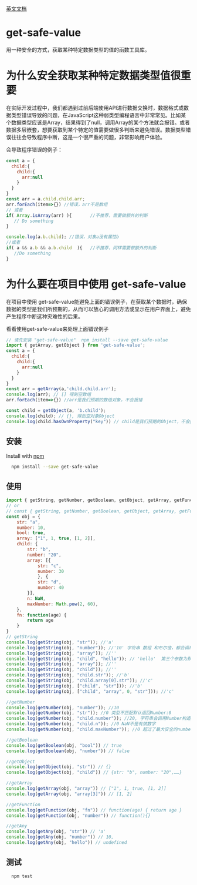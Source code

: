 [英文文档](https://github.com/huweicool/get-safe-value#readme)

# get-safe-value

用一种安全的方式，获取某种特定数据类型的值的函数工具库。

# 为什么安全获取某种特定数据类型值很重要

在实际开发过程中，我们都遇到过前后端使用API进行数据交换时，数据格式或数据类型错误导致的问题，在JavaScript这种弱类型编程语言中非常常见。比如某个数据类型应该是Array，结果得到了null，调用Array的某个方法就会报错。或者数据多层嵌套，想要获取到某个特定的值需要做很多判断来避免错误。数据类型错误往往会导致程序中断，这是一个很严重的问题，非常影响用户体验。

会导致程序错误的例子：

```js
const a = {
  child:{
    child:{
      arr:null
    }
  }
}
const arr = a.child.child.arr;
arr.forEach(item=>{}) //错误，arr不是数组
// 或者
if( Array.isArray(arr) ){		//不推荐，需要做额外的判断
   // Do something
}

console.log(a.b.child); //错误，对象a没有属性b
//或者
if( a && a.b && a.b.child  ){	//不推荐，同样需要做额外的判断
   //Do something
}
```

# 为什么要在项目中使用 get-safe-value

在项目中使用 get-safe-value能避免上面的错误例子，在获取某个数据时，确保数据的类型是我们所预期的，从而可以放心的调用方法或显示在用户界面上，避免产生程序中断这种灾难性的后果。

看看使用get-safe-value来处理上面错误例子

```js
// 请先安装 "get-safe-value"  npm install --save get-safe-value
import { getArray, getObject } from 'get-safe-value';
const a = {
  child:{
    child:{
      arr:null
    }
  }
}
const arr = getArray(a,'child.child.arr');
console.log(arr); // [] 得到空数组
arr.forEach(item=>{}) //arr是我们预期的数组对象，不会报错

const child = getObject(a, 'b.child');
console.log(child); // {}, 得到空对象Object
console.log(child.hasOwnProperty("key")) // child是我们预期的Object，不会报错

```



## 安装

Install with [npm](https://www.npmjs.com/package/get-safe-value)

```sh
  npm install --save get-safe-value
```



## 使用

```js
import { getString, getNumber, getBoolean, getObject, getArray, getFunction, getAny } from 'get-safe-value';
// or
// const { getString, getNumber, getBoolean, getObject, getArray, getFunction, getAny } =  require('get-safe-value');
const obj = {
	str: "a",
	number: 10,
	bool: true,
	array: ["1", 1, true, [1, 2]],
	child: {
		str: "b",
		number: "20",
		array: [{
			str: "c",
			number: 30
			}, {
			str: "d",
			number: 40
		}],
		n: NaN,
		maxNumber: Math.pow(2, 60),
	},
	fn: function(age) {
		return age
	}
}
// getString
console.log(getString(obj, "str")); //'a'
console.log(getString(obj, "number")); //'10' 字符串 数组 和布尔值，都会调用String构造函数转成String类型
console.log(getString(obj, "array")); //''
console.log(getString(obj, "child", "hello")); // 'hello'  第三个参数为默认值，如果不能正确获取到String类型的值，返回默认值。
console.log(getString(obj, "array")); //''
console.log(getString(obj, "child")); //''
console.log(getString(obj, "child.str")); //'b'
console.log(getString(obj, "child.array[0].str")); //'c'
console.log(getString(obj, ["child", "str"])); //'b'
console.log(getString(obj, ["child", "array", 0, "str"])); //'c'

//getNumber
console.log(getNumber(obj, "number")); //10
console.log(getNumber(obj, "str")); //0 类型不匹配默认返回Number:0
console.log(getNumber(obj, "child.number")); //20, 字符串会调用Number构造函数转成Number类型
console.log(getNumber(obj, "child.n")); //0 NaN不是有效数字
console.log(getNumber(obj, "child.maxNumber")); //0 超过了最大安全的number值: Math.pow(2, 53) - 1

//getBoolean
console.log(getBoolean(obj, "bool")) // true
console.log(getBoolean(obj, "number")) // false

//getObject
console.log(getObject(obj, "str")) // {}
console.log(getObject(obj, "child")) // {str: "b", number: "20",……}

//getArray
console.log(getArray(obj, "array")) // ["1", 1, true, [1, 2]]
console.log(getArray(obj, "array[3]")) // [1, 2]

//getFunction
console.log(getFunction(obj, "fn")) // function(age) { return age }
console.log(getFunction(obj, "number")) // function(){}

//getAny
console.log(getAny(obj, "str")) // 'a'
console.log(getAny(obj, "number")) // 10,
console.log(getAny(obj, "hello")) // undefined

```



## 测试

```sh
  npm test
```